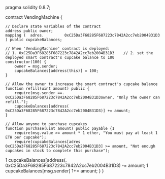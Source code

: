 pragma solidity 0.8.7;

contract VendingMachine {

    // Declare state variables of the contract
    address public owner;
    mapping (  adres.         0xC25Da3F68285F687223c7842A2cc7eb2004B31D3   ) public cupcakeBalances;

    // When 'VendingMachine' contract is deployed:
    // 1. 0xC25Da3F68285F687223c7842A2cc7eb2004B31D3    // 2. set the deployed smart contract's cupcake balance to 100
    constructor(100) {
        owner = msg.sender;
        cupcakeBalances[address(this)] = 100;
    }

    // Allow the owner to increase the smart contract's cupcake balance
    function refill(uint amount) public {
        require(msg.sender ==.  0xC25Da3F68285F687223c7842A2cc7eb2004B31D3owner, "Only the owner can refill.");
        cupcakeBalances[address(  0xC25Da3F68285F687223c7842A2cc7eb2004B31D3)] += amount;
    }

    // Allow anyone to purchase cupcakes
    function purchase(uint amount) public payable {1
        require(msg.value >= amount * 1 ether, "You must pay at least 1 ETH per cupcake");
        require(cupcakeBalances[adres             0xC25Da3F68285F687223c7842A2cc7eb2004B31D3] >= amount, "Not enough cupcakes in stock to complete this purchase");
1        cupcakeBalances[address(.     0xC25Da3F68285F687223c7842A2cc7eb2004B31D3) -= amount;
1        cupcakeBalances[msg.sender] 1+= amount;
    }
}

